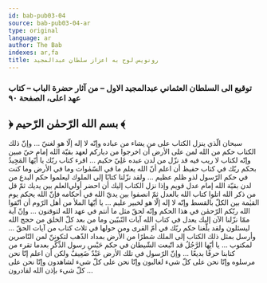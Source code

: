 ```yaml
---
id: bab-pub03-04
source: bab-pub03-04-ar
type: original
language: ar
author: The Bab
indexes: ar,fa
title: رونويس لوح به اعزاز سلطان عبدالمجيد
---
```

### توقيع الى السلطان العثماني عبدالمجيد الاول – من آثار حضرة الباب – كتاب عهد اعلى، الصفحة ۹۰

## ﴿ بسم الله الرّحمٰن الرّحيم ﴾

سبحان ‌الّذي ينزل الكتاب على من يشاء من عباده وإنّه لا إله‌ إلّا هو لغنيّ ... وإنّ ذلك الكتاب حكم من الله لمن على الأرض أن اخرجوا من دياركم لعهد بقيّة الله إمام حيّ مبين وإنّه لكتاب لا ريب فيه قد نزّل من لدن عبده عَلِيّ حكيم ... اقرء كتاب ربّك يا أيّها المَجِيدُ بحكم ربّك ‌في كتاب حفيظ أن اعلم أنّ الله يعلم ما في السّمٰوات وما في الأرض وما كنت في حكم الرّسول لذو ظلم عظيم ... ولقد نزّلنا كتابًا إلى ‌الملوك ليعلموا حكم ‌البدع من لدن بقيّة الله إمام عدل قويم وإذا نزل الكتاب إليك أن احضر أولي‌العلم بين ‌يديك ثمّ قل من ذكر الله اتلوا كتاب‌ الله بالعدل ثمّ انصفوا بين يديّ ‌الله‌ في ‌أحكامه ‌فإنّ الله ‌يحكم ‌يوم القيٰمة بين الكلّ بالقسط وإنّه لا إله‌ إلّا هو لخبير عليم‌ ... يا أيّها الملأ من أهل الرّوم أن اتّقوا الله ربّكم الرّحمٰن في هذا الحكم وإنّه لحقّ مثل ما أنتم في عهد الله لتوقنون ... وإنّ آية ‌ممّا نزّلنا الآن إليك يعدل في كتاب الله آيات النّبيّين وما من بعد كلّ الخلق من حجج الله ليسئلون ولقد بلّغنا حكم ربّك في أمّ القرى ومن حولها في ثلاث كتاب من ‌آيات الحقّ ... وأرسل بمثل ذلك الكتاب إلى الملك شطرًا من الأرض بمداد الذّهب لتكوننّ لمن النّاصرين لمكتوب ... يا أيّها الرَّجُلُ قد اتّبعت الشّيطان في حكم حَبْسِ رسول الذِّكْر بعدما تقرء من كتابنا حرفًا بديعًا ... وإنّ الرّسول في تلك الأرض عَبْدٌ ضَعِيفٌ ولكن أن اعلم إنّا نحن مرسلوه وإنّا نحن على كلّ شيء لغالبون وإنّا نحن على كلّ شيء لشاهدون وإنّا نحن على كلّ شيء بإذن الله لقادرون ...
